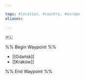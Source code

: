 ```yaml
---

tags: #location, #country, #europe
aliases:

---
```


🇵🇱

%% Begin Waypoint %%

- [[Gdańsk]]
- [[Kraków]]

%% End Waypoint %%
